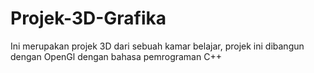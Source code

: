 # Projek-3D-Grafika
Ini merupakan projek 3D dari sebuah kamar belajar, projek ini dibangun dengan OpenGl dengan bahasa pemrograman C++

